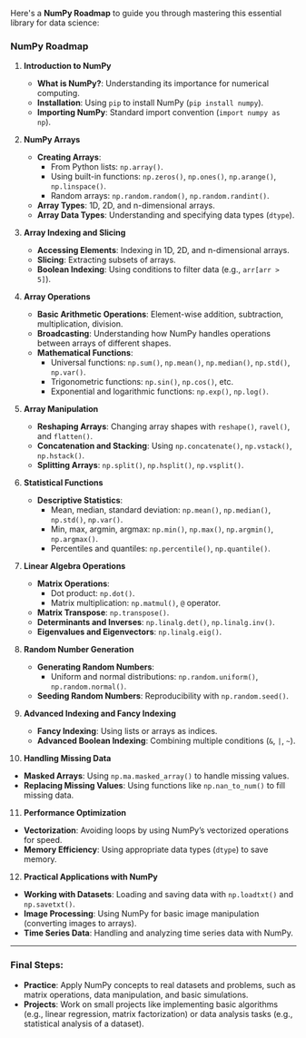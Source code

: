 Here's a **NumPy Roadmap** to guide you through mastering this essential library for data science:

### NumPy Roadmap

1. **Introduction to NumPy**
   - **What is NumPy?**: Understanding its importance for numerical computing.
   - **Installation**: Using `pip` to install NumPy (`pip install numpy`).
   - **Importing NumPy**: Standard import convention (`import numpy as np`).

2. **NumPy Arrays**
   - **Creating Arrays**:
     - From Python lists: `np.array()`.
     - Using built-in functions: `np.zeros()`, `np.ones()`, `np.arange()`, `np.linspace()`.
     - Random arrays: `np.random.random()`, `np.random.randint()`.
   - **Array Types**: 1D, 2D, and n-dimensional arrays.
   - **Array Data Types**: Understanding and specifying data types (`dtype`).

3. **Array Indexing and Slicing**
   - **Accessing Elements**: Indexing in 1D, 2D, and n-dimensional arrays.
   - **Slicing**: Extracting subsets of arrays.
   - **Boolean Indexing**: Using conditions to filter data (e.g., `arr[arr > 5]`).

4. **Array Operations**
   - **Basic Arithmetic Operations**: Element-wise addition, subtraction, multiplication, division.
   - **Broadcasting**: Understanding how NumPy handles operations between arrays of different shapes.
   - **Mathematical Functions**: 
     - Universal functions: `np.sum()`, `np.mean()`, `np.median()`, `np.std()`, `np.var()`.
     - Trigonometric functions: `np.sin()`, `np.cos()`, etc.
     - Exponential and logarithmic functions: `np.exp()`, `np.log()`.

5. **Array Manipulation**
   - **Reshaping Arrays**: Changing array shapes with `reshape()`, `ravel()`, and `flatten()`.
   - **Concatenation and Stacking**: Using `np.concatenate()`, `np.vstack()`, `np.hstack()`.
   - **Splitting Arrays**: `np.split()`, `np.hsplit()`, `np.vsplit()`.

6. **Statistical Functions**
   - **Descriptive Statistics**:
     - Mean, median, standard deviation: `np.mean()`, `np.median()`, `np.std()`, `np.var()`.
     - Min, max, argmin, argmax: `np.min()`, `np.max()`, `np.argmin()`, `np.argmax()`.
     - Percentiles and quantiles: `np.percentile()`, `np.quantile()`.
   
7. **Linear Algebra Operations**
   - **Matrix Operations**:
     - Dot product: `np.dot()`.
     - Matrix multiplication: `np.matmul()`, `@` operator.
   - **Matrix Transpose**: `np.transpose()`.
   - **Determinants and Inverses**: `np.linalg.det()`, `np.linalg.inv()`.
   - **Eigenvalues and Eigenvectors**: `np.linalg.eig()`.

8. **Random Number Generation**
   - **Generating Random Numbers**: 
     - Uniform and normal distributions: `np.random.uniform()`, `np.random.normal()`.
   - **Seeding Random Numbers**: Reproducibility with `np.random.seed()`.

9. **Advanced Indexing and Fancy Indexing**
   - **Fancy Indexing**: Using lists or arrays as indices.
   - **Advanced Boolean Indexing**: Combining multiple conditions (`&`, `|`, `~`).

10. **Handling Missing Data**
   - **Masked Arrays**: Using `np.ma.masked_array()` to handle missing values.
   - **Replacing Missing Values**: Using functions like `np.nan_to_num()` to fill missing data.

11. **Performance Optimization**
   - **Vectorization**: Avoiding loops by using NumPy’s vectorized operations for speed.
   - **Memory Efficiency**: Using appropriate data types (`dtype`) to save memory.

12. **Practical Applications with NumPy**
   - **Working with Datasets**: Loading and saving data with `np.loadtxt()` and `np.savetxt()`.
   - **Image Processing**: Using NumPy for basic image manipulation (converting images to arrays).
   - **Time Series Data**: Handling and analyzing time series data with NumPy.

---

### Final Steps:
- **Practice**: Apply NumPy concepts to real datasets and problems, such as matrix operations, data manipulation, and basic simulations.
- **Projects**: Work on small projects like implementing basic algorithms (e.g., linear regression, matrix factorization) or data analysis tasks (e.g., statistical analysis of a dataset).